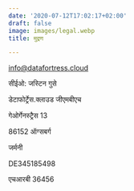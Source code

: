 ```yaml
---
date: '2020-07-12T17:02:17+02:00'
draft: false
image: images/legal.webp
title: मुद्रण

---
```

<a id="mail" href="mailto:info@datafortress.cloud">info@dat<!--...-->afortress.cloud</a>

सीईओ: जस्टिन गुसे

डेटाफोर्ट्रेस.क्लाउड जीएमबीएच

गेओर्गेनस्ट्रैस 13

86152 ऑग्सबर्ग

जर्मनी

DE345185498

एचआरबी 36456
